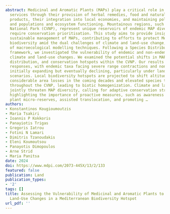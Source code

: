```yaml
---
abstract: Medicinal and Aromatic Plants (MAPs) play a critical role in providing ecosystem
  services through their provision of herbal remedies, food and natural skin care
  products, their integration into local economies, and maintaining pollinators’ diversity
  and populations and ecosystem functioning. Mountainous regions, such as Chelmos-Vouraikos
  National Park (CVNP), represent unique reservoirs of endemic MAP diversity that
  require conservation prioritisation. This study aims to provide insights into the
  sustainable management of MAPs, contributing to efforts to protect Mediterranean
  biodiversity amid the dual challenges of climate and land-use change, using a suite
  of macroecological modelling techniques. Following a Species Distribution Modelling
  framework, we investigated the vulnerability of endemic and non-endemic MAPs to
  climate and land-use changes. We examined the potential shifts in MAP diversity,
  distribution, and conservation hotspots within the CVNP. Our results revealed species-specific
  responses, with endemic taxa facing severe range contractions and non-endemic taxa
  initially expanding but eventually declining, particularly under land-use change
  scenarios. Local biodiversity hotspots are projected to shift altitudinally, with
  considerable area losses in the coming decades and elevated species turnover predicted
  throughout the CVNP, leading to biotic homogenization. Climate and land-use changes
  jointly threaten MAP diversity, calling for adaptive conservation strategies, thus
  highlighting the importance of proactive measures, such as awareness raising, establishing
  plant micro-reserves, assisted translocation, and promoting …
authors:
- Konstantinos Kougioumoutzis
- Maria Tsakiri
- Ioannis P Kokkoris
- Panayiotis Trigas
- Gregoris Iatrou
- Fotini N Lamari
- Dimitris Tzanoudakis
- Eleni Koumoutsou
- Panayotis Dimopoulos
- Arne Strid
- Maria Panitsa
date: 2024
doi: https://www.mdpi.com/2073-445X/13/2/133
featured: false
publication: Land
publication_types:
- '2'
tags: []
title: Assessing the Vulnerability of Medicinal and Aromatic Plants to Climate and
  Land-Use Changes in a Mediterranean Biodiversity Hotspot
url_pdf: ''
---
```

